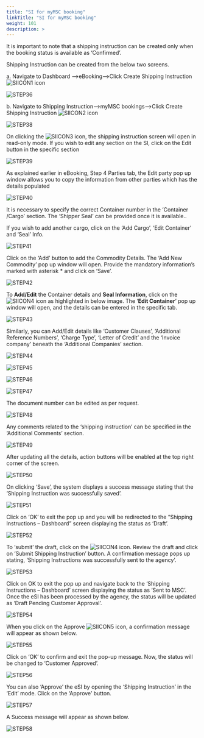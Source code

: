 ```yaml
---
title: "SI for myMSC booking"
linkTitle: "SI for myMSC booking"
weight: 101
description: >
---
```


It is important to note that a shipping instruction can be created only when the booking status is available as
‘Confirmed’.

Shipping Instruction can be created from the below two screens.

a.	Navigate to Dashboard -->eBooking-->Click Create Shipping Instruction  ![SIICON1](/images/Ecommerce/SIICON1.png) icon

![STEP36](/images/Ecommerce/STEP36.png#center)

b.	Navigate to Shipping Instruction-->myMSC bookings-->Click Create Shipping Instruction ![SIICON2](/images/Ecommerce/SIICON2.png)  icon

![STEP38](/images/Ecommerce/STEP38.png#center)

On clicking the ![SIICON3](/images/Ecommerce/SIICON3.png)  icon, the shipping instruction screen will open in read-only mode.
If you wish to edit any section on the SI, click on the Edit button in the specific section

![STEP39](/images/Ecommerce/STEP39.png#center)

As explained earlier in eBooking, Step 4 Parties tab, the Edit party pop up window allows you to copy the 
information from other parties which has the details populated

![STEP40](/images/Ecommerce/STEP40.png#center)

It is necessary to specify the correct Container number in the ‘Container /Cargo’ section. The ‘Shipper Seal’ can be
provided once it is available..

If you wish to add another cargo, click on the ‘Add Cargo’, ‘Edit Container’ and ‘Seal’ Info.

![STEP41](/images/Ecommerce/STEP41.png#center)

Click on the ‘Add’  button to add the Commodity Details.
The ‘Add New Commodity’ pop up window will open. Provide the mandatory information’s marked with asterisk * 
and click on ‘Save’.

![STEP42](/images/Ecommerce/STEP42.png#center)

To **Add/Edit** the Container details and **Seal Information**, click on the ![SIICON4](/images/Ecommerce/SIICON4.png) icon as highlighted in below image. The ‘**Edit Container**’ pop up window will open, and the details can be entered in the specific tab.

![STEP43](/images/Ecommerce/STEP43.png#center)

Similarly, you can Add/Edit details like ‘Customer Clauses’, ‘Additional Reference Numbers’, ‘Charge Type’, ‘Letter 
of Credit’ and the ‘Invoice company’ beneath the ‘Additional Companies’ section.

![STEP44](/images/Ecommerce/STEP44.png#center)

![STEP45](/images/Ecommerce/STEP45.png#center)

![STEP46](/images/Ecommerce/STEP46.png#center)

![STEP47](/images/Ecommerce/STEP47.png#center)

The document number can be edited as per request.

![STEP48](/images/Ecommerce/STEP48.png#center)

Any comments related to the ‘shipping instruction’ can be specified in the ‘Additional Comments’ section.

![STEP49](/images/Ecommerce/STEP49.png#center)

After updating all the details, action buttons will be enabled at the top right corner of the screen.

![STEP50](/images/Ecommerce/STEP50.png#center)

On clicking ‘Save’, the system displays a success message stating that the ‘Shipping Instruction was successfully 
saved’. 

![STEP51](/images/Ecommerce/STEP51.png#center)

Click on ‘OK’ to exit the pop up and you will be redirected to the “Shipping Instructions – Dashboard” screen 
displaying the status as ‘Draft’.

![STEP52](/images/Ecommerce/STEP52.png#center)

To ‘submit’ the draft, click on the ![SIICON4](/images/Ecommerce/SIICON4.png) icon. Review the draft and click on ‘Submit Shipping Instruction’ button. A confirmation message pops up stating, ‘Shipping Instructions was successfully sent to the agency’.

![STEP53](/images/Ecommerce/STEP53.png#center)

Click on OK to exit the pop up and navigate back to the ‘Shipping Instructions – Dashboard’ screen displaying the 
status as ‘Sent to MSC’.
Once the eSI has been processed by the agency, the status will be updated as ‘Draft Pending Customer Approval’.

![STEP54](/images/Ecommerce/STEP54.png#center)

When you click on the Approve ![SIICON5](/images/Ecommerce/SIICON5.png) icon, a confirmation message will appear as shown below.

![STEP55](/images/Ecommerce/STEP55.png#center)

Click on ‘OK’ to confirm and exit the pop-up message. Now, the status will be changed to ‘Customer Approved’.

![STEP56](/images/Ecommerce/STEP56.png#center)

You can also ‘Approve’ the eSI by opening the ‘Shipping Instruction’ in the ‘Edit’ mode.
Click on the ‘Approve’ button.

![STEP57](/images/Ecommerce/STEP57.png#center)

A Success message will appear as shown below.

![STEP58](/images/Ecommerce/STEP58.png#center)